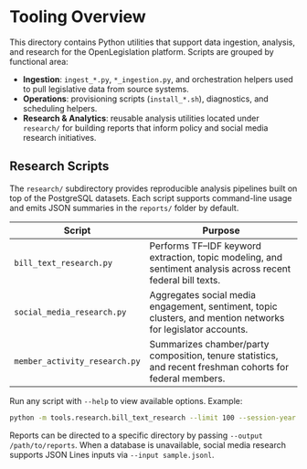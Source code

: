 # Tooling Overview

This directory contains Python utilities that support data ingestion, analysis, and research for the OpenLegislation platform. Scripts are grouped by functional area:

- **Ingestion**: `ingest_*.py`, `*_ingestion.py`, and orchestration helpers used to pull legislative data from source systems.
- **Operations**: provisioning scripts (`install_*.sh`), diagnostics, and scheduling helpers.
- **Research & Analytics**: reusable analysis utilities located under `research/` for building reports that inform policy and social media research initiatives.

## Research Scripts

The `research/` subdirectory provides reproducible analysis pipelines built on top of the PostgreSQL datasets. Each script supports command-line usage and emits JSON summaries in the `reports/` folder by default.

| Script | Purpose |
| ------ | ------- |
| `bill_text_research.py` | Performs TF–IDF keyword extraction, topic modeling, and sentiment analysis across recent federal bill texts. |
| `social_media_research.py` | Aggregates social media engagement, sentiment, topic clusters, and mention networks for legislator accounts. |
| `member_activity_research.py` | Summarizes chamber/party composition, tenure statistics, and recent freshman cohorts for federal members. |

Run any script with `--help` to view available options. Example:

```bash
python -m tools.research.bill_text_research --limit 100 --session-year 2023 --topics 8
```

Reports can be directed to a specific directory by passing `--output /path/to/reports`. When a database is unavailable, social media research supports JSON Lines inputs via `--input sample.jsonl`.
